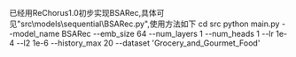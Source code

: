已经用ReChorus1.0初步实现BSARec,具体可见"src\models\sequential\BSARec.py",使用方法如下
cd src
python main.py --model_name BSARec --emb_size 64 --num_layers 1 --num_heads 1 --lr 1e-4 --l2 1e-6 --history_max 20 --dataset 'Grocery_and_Gourmet_Food'
